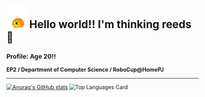 # <img src="https://github.com/happykoya/happykoya/blob/main/happy_mimi.png?raw=true" width="60" height="60"/>Hello world!! I'm thinking reeds 👋

### Profile: Age 20!!
**EP2 / Department of Computer Science / RoboCup@HomePJ**

---
[![Anurag's GitHub stats](https://github-readme-stats.vercel.app/api?username=happykoya&count_private=true&show_icons=true&theme=radical)](https://github.com/anuraghazra/github-readme-stats)
![Top Languages Card](https://github-readme-stats.vercel.app/api/top-langs/?username=happykoya&langs_count=10&hide=CMake&layout=compact)

<!--
**happykoya/happykoya** is a ✨ _special_ ✨ repository because its `README.md` (this file) appears on your GitHub profile.

Here are some ideas to get you started:

- 🔭 I’m currently working on ...
- 🌱 I’m currently learning ...
- 👯 I’m looking to collaborate on ...
- 🤔 I’m looking for help with ...
- 💬 Ask me about ...
- 📫 How to reach me: ...
- 😄 Pronouns: ...
- ⚡ Fun fact: ...
-->

